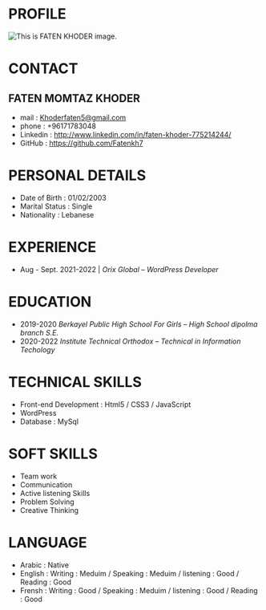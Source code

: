﻿# PROFILE
![This is FATEN KHODER image.](./image.jpeg "This is Faten Khoder image.")

# CONTACT
## FATEN MOMTAZ KHODER
* mail     :    Khoderfaten5@gmail.com
* phone    :    +96171783048
* Linkedin :    http://www.linkedin.com/in/faten-khoder-775214244/
* GitHub   :    https://github.com/Fatenkh7

# PERSONAL DETAILS
* Date of Birth  : 01/02/2003
* Marital Status : Single
* Nationality    : Lebanese

# EXPERIENCE
* Aug - Sept. 2021-2022           | *Orix Global – WordPress Developer* 

# EDUCATION
* 2019-2020                *Berkayel Public High School For Girls – High School dipolma branch S.E.* 
* 2020-2022                *Institute Technical Orthodox – Technical in Information Techology* 

# TECHNICAL SKILLS
* Front-end Development : Html5 / CSS3 / JavaScript
* WordPress
* Database : MySql

# SOFT SKILLS
* Team work
* Communication
* Active listening Skills
* Problem Solving
* Creative Thinking

# LANGUAGE
* Arabic : Native
* English : Writing : Meduim / Speaking : Meduim / listening : Good / Reading : Good
* Frensh : Writing : Good / Speaking : Meduim / listening : Good / Reading : Good
